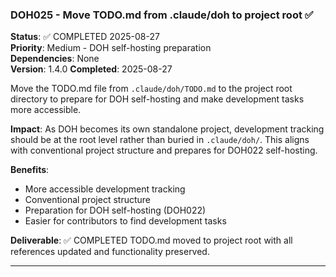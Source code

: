 ### DOH025 - Move TODO.md from .claude/doh to project root ✅

**Status**: ✅ COMPLETED 2025-08-27  
**Priority**: Medium - DOH self-hosting preparation  
**Dependencies**: None  
**Version**: 1.4.0 **Completed**: 2025-08-27

Move the TODO.md file from `.claude/doh/TODO.md` to the project root directory to prepare for DOH self-hosting and make
development tasks more accessible.

**Impact**: As DOH becomes its own standalone project, development tracking should be at the root level rather than
buried in `.claude/doh/`. This aligns with conventional project structure and prepares for DOH022 self-hosting.

**Benefits**:

- More accessible development tracking
- Conventional project structure
- Preparation for DOH self-hosting (DOH022)
- Easier for contributors to find development tasks

**Deliverable**: ✅ COMPLETED TODO.md moved to project root with all references updated and functionality preserved.

---
